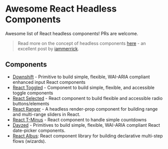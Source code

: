 # Awesome React Headless Components

Awesome list of React headless components! PRs are welcome.

> Read more on the concept of headless components [here](https://medium.com/merrickchristensen/headless-user-interface-components-565b0c0f2e18) - an excellent post by [iammerrick](https://github.com/iammerrick).

## Components

- [Downshift](https://github.com/paypal/downshift) - Primitive to build simple, flexible, WAI-ARIA compliant enhanced input React components
- [React Toggled](https://github.com/kentcdodds/react-toggled) - Component to build simple, flexible, and accessible toggle components
- [React Selected](https://github.com/jxom/react-selected) - React component to build flexible and accessible radio buttons/elements
- [React Ranger](https://github.com/react-tools/react-ranger) - A headless render-prop component for building range and multi-range sliders in React.
- [React T-Minus](https://github.com/jxom/react-t-minus) - React component to handle simple countdowns
- [Dayzed](https://github.com/deseretdigital/dayzed) - Primitives to build simple, flexible, WAI-ARIA compliant React date-picker components.
- [React Albus](https://github.com/americanexpress/react-albus): React component library for building declarative multi-step flows (wizards).

